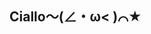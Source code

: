 ## Ciallo～(∠・ω< )⌒★

<!--
**Azum1o/Azum1o** is a ✨ _special_ ✨ repository because its `README.md` (this file) appears on your GitHub profile.

![Visitor Count](https://profile-counter.glitch.me/Azum1o/count.svg)
